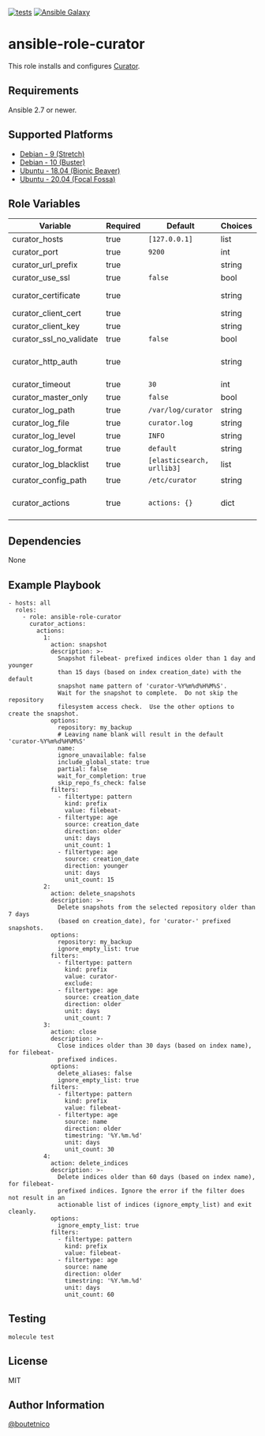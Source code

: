 [![tests](https://github.com/boutetnico/ansible-role-curator/workflows/Test%20ansible%20role/badge.svg)](https://github.com/boutetnico/ansible-role-curator/actions?query=workflow%3A%22Test+ansible+role%22)
[![Ansible Galaxy](https://img.shields.io/badge/galaxy-boutetnico.curator-blue.svg)](https://galaxy.ansible.com/boutetnico/curator)

ansible-role-curator
====================

This role installs and configures [Curator](https://github.com/elastic/curator).

Requirements
------------

Ansible 2.7 or newer.

Supported Platforms
-------------------

- [Debian - 9 (Stretch)](https://wiki.debian.org/DebianStretch)
- [Debian - 10 (Buster)](https://wiki.debian.org/DebianBuster)
- [Ubuntu - 18.04 (Bionic Beaver)](http://releases.ubuntu.com/18.04/)
- [Ubuntu - 20.04 (Focal Fossa)](http://releases.ubuntu.com/20.04/)

Role Variables
--------------

| Variable                     | Required | Default                    | Choices   | Comments                                      |
|------------------------------|----------|----------------------------|-----------|-----------------------------------------------|
| curator_hosts                | true     | `[127.0.0.1]`              | list      |                                               |
| curator_port                 | true     | `9200`                     | int       |                                               |
| curator_url_prefix           | true     |                            | string    |                                               |
| curator_use_ssl              | true     | `false`                    | bool      |                                               |
| curator_certificate          | true     |                            | string    | Path to CA certificate.                       |
| curator_client_cert          | true     |                            | string    |                                               |
| curator_client_key           | true     |                            | string    |                                               |
| curator_ssl_no_validate      | true     | `false`                    | bool      |                                               |
| curator_http_auth            | true     |                            | string    | Format: `user:password` for basic auth.       |
| curator_timeout              | true     | `30`                       | int       |                                               |
| curator_master_only          | true     | `false`                    | bool      |                                               |
| curator_log_path             | true     | `/var/log/curator`         | string    |                                               |
| curator_log_file             | true     | `curator.log`              | string    |                                               |
| curator_log_level            | true     | `INFO`                     | string    |                                               |
| curator_log_format           | true     | `default`                  | string    |                                               |
| curator_log_blacklist        | true     | `[elasticsearch, urllib3]` | list      |                                               |
| curator_config_path          | true     | `/etc/curator`             | string    |                                               |
| curator_actions              | true     | `actions: {}`              | dict      | Actions to perform. See `defaults/main.yml`.  |

Dependencies
------------

None

Example Playbook
----------------

    - hosts: all
      roles:
        - role: ansible-role-curator
          curator_actions:
            actions:
              1:
                action: snapshot
                description: >-
                  Snapshot filebeat- prefixed indices older than 1 day and younger
                  than 15 days (based on index creation_date) with the default
                  snapshot name pattern of 'curator-%Y%m%d%H%M%S'.
                  Wait for the snapshot to complete.  Do not skip the repository
                  filesystem access check.  Use the other options to create the snapshot.
                options:
                  repository: my_backup
                  # Leaving name blank will result in the default 'curator-%Y%m%d%H%M%S'
                  name:
                  ignore_unavailable: false
                  include_global_state: true
                  partial: false
                  wait_for_completion: true
                  skip_repo_fs_check: false
                filters:
                  - filtertype: pattern
                    kind: prefix
                    value: filebeat-
                  - filtertype: age
                    source: creation_date
                    direction: older
                    unit: days
                    unit_count: 1
                  - filtertype: age
                    source: creation_date
                    direction: younger
                    unit: days
                    unit_count: 15
              2:
                action: delete_snapshots
                description: >-
                  Delete snapshots from the selected repository older than 7 days
                  (based on creation_date), for 'curator-' prefixed snapshots.
                options:
                  repository: my_backup
                  ignore_empty_list: true
                filters:
                  - filtertype: pattern
                    kind: prefix
                    value: curator-
                    exclude:
                  - filtertype: age
                    source: creation_date
                    direction: older
                    unit: days
                    unit_count: 7
              3:
                action: close
                description: >-
                  Close indices older than 30 days (based on index name), for filebeat-
                  prefixed indices.
                options:
                  delete_aliases: false
                  ignore_empty_list: true
                filters:
                  - filtertype: pattern
                    kind: prefix
                    value: filebeat-
                  - filtertype: age
                    source: name
                    direction: older
                    timestring: '%Y.%m.%d'
                    unit: days
                    unit_count: 30
              4:
                action: delete_indices
                description: >-
                  Delete indices older than 60 days (based on index name), for filebeat-
                  prefixed indices. Ignore the error if the filter does not result in an
                  actionable list of indices (ignore_empty_list) and exit cleanly.
                options:
                  ignore_empty_list: true
                filters:
                  - filtertype: pattern
                    kind: prefix
                    value: filebeat-
                  - filtertype: age
                    source: name
                    direction: older
                    timestring: '%Y.%m.%d'
                    unit: days
                    unit_count: 60

Testing
-------

    molecule test

License
-------

MIT

Author Information
------------------

[@boutetnico](https://github.com/boutetnico)

